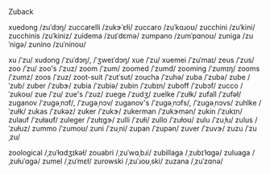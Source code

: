 Zuback

xuedong	/zuˈdɔŋ/
zuccarelli	/zukɝˈɛɫi/
zuccaro	/zuˈkɑɹoʊ/
zucchini	/zuˈkini/
zucchinis	/zuˈkiniz/
zuidema	/zuɪˈdɛmə/
zumpano	/zumˈpɑnoʊ/
zuniga	/zuˈniɡə/
zunino	/zuˈninoʊ/

xu	/ˈzu/
xudong	/ˈzuˈdɔŋ/, /ˈʒweɪˈdɔŋ/
xue	/ˈzu/
xuemei	/ˈzuˈmaɪ/
zeus	/ˈzus/
zoo	/ˈzu/
zoo's	/ˈzuz/
zoom	/ˈzum/
zoomed	/ˈzumd/
zooming	/ˈzumɪŋ/
zooms	/ˈzumz/
zoos	/ˈzuz/
zoot-suit	/ˈzutˈsut/
zoucha	/ˈzuhə/
zuba	/ˈzubə/
zube	/ˈzub/
zuber	/ˈzubɝ/
zubia	/ˈzubiə/
zubin	/ˈzubɪn/
zuboff	/ˈzubɔf/
zucco	/ˈzukoʊ/
zue	/ˈzu/
zue's	/ˈzuz/
zuege	/ˈzudʒ/
zuelke	/ˈzuɫk/
zufall	/ˈzufəɫ/
zuganov	/ˈzuɡəˌnɔf/, /ˈzuɡəˌnɔv/
zuganov's	/ˈzuɡəˌnɔfs/, /ˈzuɡəˌnɔvs/
zuhlke	/ˈzuɫk/
zukas	/ˈzukəz/
zuker	/ˈzukɝ/
zukerman	/ˈzukɝmən/
zukin	/ˈzukɪn/
zulauf	/ˈzuɫaʊf/
zuleger	/ˈzuɫɪɡɝ/
zulli	/ˈzuɫi/
zullo	/ˈzuɫoʊ/
zulu	/ˈzuˌɫu/
zulus	/ˈzuɫuz/
zummo	/ˈzumoʊ/
zuni	/ˈzuˌni/
zupan	/ˈzupən/
zuver	/ˈzuvɝ/
zuzu	/ˈzuˌzu/

zoological	/ˌzuˈɫɑdʒɪkəɫ/
zouabri	/ˌzuˈwɑˌbɹi/
zubillaga	/ˌzubɪˈɫɑɡə/
zuluaga	/ˌzuɫuˈɑɡə/
zumel	/ˌzuˈmɛɫ/
zurowski	/ˌzuˈɹoʊˌski/
zuzana	/ˌzuˈzɑnə/

